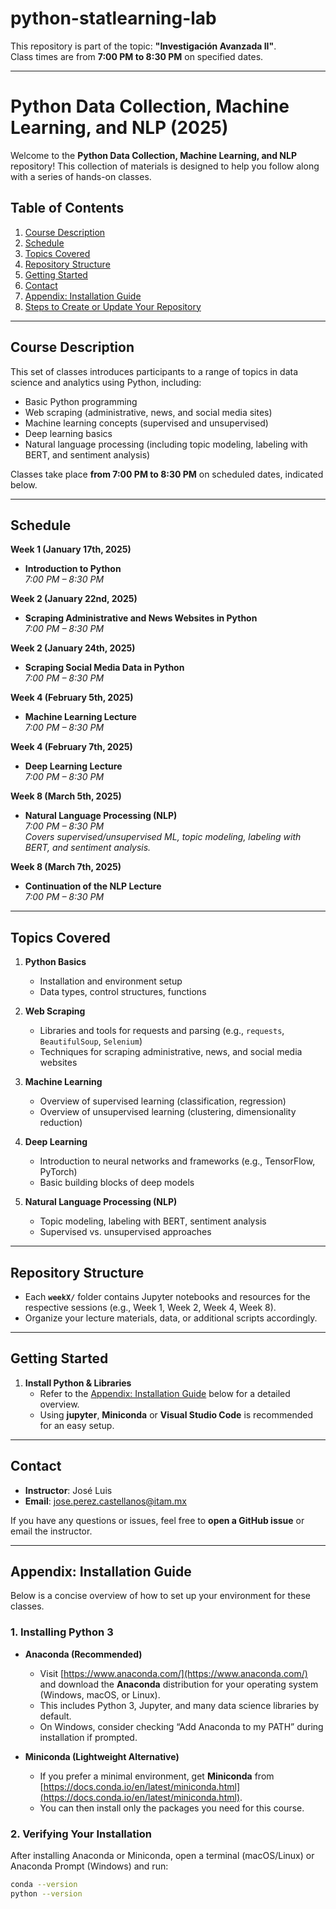 # python-statlearning-lab

This repository is part of the topic: **"Investigación Avanzada II"**.  
Class times are from **7:00 PM to 8:30 PM** on specified dates.

---

# Python Data Collection, Machine Learning, and NLP (2025)

Welcome to the **Python Data Collection, Machine Learning, and NLP** repository! This collection of materials is designed to help you follow along with a series of hands-on classes.

## Table of Contents

1. [Course Description](#course-description)  
2. [Schedule](#schedule)  
3. [Topics Covered](#topics-covered)  
4. [Repository Structure](#repository-structure)  
5. [Getting Started](#getting-started)  
6. [Contact](#contact)  
7. [Appendix: Installation Guide](#appendix-installation-guide)  
8. [Steps to Create or Update Your Repository](#steps-to-create-or-update-your-repository)

---

## Course Description

This set of classes introduces participants to a range of topics in data science and analytics using Python, including:

- Basic Python programming  
- Web scraping (administrative, news, and social media sites)  
- Machine learning concepts (supervised and unsupervised)  
- Deep learning basics  
- Natural language processing (including topic modeling, labeling with BERT, and sentiment analysis)

Classes take place **from 7:00 PM to 8:30 PM** on scheduled dates, indicated below.

---

## Schedule

**Week 1 (January 17th, 2025)**  
- **Introduction to Python**  
  *7:00 PM – 8:30 PM*

**Week 2 (January 22nd, 2025)**  
- **Scraping Administrative and News Websites in Python**  
  *7:00 PM – 8:30 PM*

**Week 2 (January 24th, 2025)**  
- **Scraping Social Media Data in Python**  
  *7:00 PM – 8:30 PM*

**Week 4 (February 5th, 2025)**  
- **Machine Learning Lecture**  
  *7:00 PM – 8:30 PM*

**Week 4 (February 7th, 2025)**  
- **Deep Learning Lecture**  
  *7:00 PM – 8:30 PM*

**Week 8 (March 5th, 2025)**  
- **Natural Language Processing (NLP)**  
  *7:00 PM – 8:30 PM*  
  *Covers supervised/unsupervised ML, topic modeling, labeling with BERT, and sentiment analysis.*

**Week 8 (March 7th, 2025)**  
- **Continuation of the NLP Lecture**  
  *7:00 PM – 8:30 PM*

---

## Topics Covered

1. **Python Basics**  
   - Installation and environment setup  
   - Data types, control structures, functions  

2. **Web Scraping**  
   - Libraries and tools for requests and parsing (e.g., `requests`, `BeautifulSoup`, `Selenium`)  
   - Techniques for scraping administrative, news, and social media websites  

3. **Machine Learning**  
   - Overview of supervised learning (classification, regression)  
   - Overview of unsupervised learning (clustering, dimensionality reduction)  

4. **Deep Learning**  
   - Introduction to neural networks and frameworks (e.g., TensorFlow, PyTorch)  
   - Basic building blocks of deep models  

5. **Natural Language Processing (NLP)**  
   - Topic modeling, labeling with BERT, sentiment analysis  
   - Supervised vs. unsupervised approaches  

---

## Repository Structure

- Each **`weekX/`** folder contains Jupyter notebooks and resources for the respective sessions (e.g., Week 1, Week 2, Week 4, Week 8).  
- Organize your lecture materials, data, or additional scripts accordingly.

---

## Getting Started

1. **Install Python & Libraries**  
   - Refer to the [Appendix: Installation Guide](#appendix-installation-guide) below for a detailed overview.  
   - Using **jupyter**, **Miniconda** or **Visual Studio Code** is recommended for an easy setup.
---

## Contact

- **Instructor**: José Luis  
- **Email**: jose.perez.castellanos@itam.mx

If you have any questions or issues, feel free to **open a GitHub issue** or email the instructor.

---

## Appendix: Installation Guide

Below is a concise overview of how to set up your environment for these classes.

### 1. Installing Python 3

- **Anaconda (Recommended)**  
  - Visit [https://www.anaconda.com/](https://www.anaconda.com/) and download the **Anaconda** distribution for your operating system (Windows, macOS, or Linux).  
  - This includes Python 3, Jupyter, and many data science libraries by default.  
  - On Windows, consider checking “Add Anaconda to my PATH” during installation if prompted.

- **Miniconda (Lightweight Alternative)**  
  - If you prefer a minimal environment, get **Miniconda** from [https://docs.conda.io/en/latest/miniconda.html](https://docs.conda.io/en/latest/miniconda.html).  
  - You can then install only the packages you need for this course.

### 2. Verifying Your Installation

After installing Anaconda or Miniconda, open a terminal (macOS/Linux) or Anaconda Prompt (Windows) and run:

```bash
conda --version
python --version
